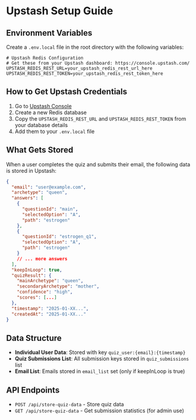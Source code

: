 # Upstash Setup Guide

## Environment Variables

Create a `.env.local` file in the root directory with the following variables:

```env
# Upstash Redis Configuration
# Get these from your Upstash dashboard: https://console.upstash.com/
UPSTASH_REDIS_REST_URL=your_upstash_redis_rest_url_here
UPSTASH_REDIS_REST_TOKEN=your_upstash_redis_rest_token_here
```

## How to Get Upstash Credentials

1. Go to [Upstash Console](https://console.upstash.com/)
2. Create a new Redis database
3. Copy the `UPSTASH_REDIS_REST_URL` and `UPSTASH_REDIS_REST_TOKEN` from your database details
4. Add them to your `.env.local` file

## What Gets Stored

When a user completes the quiz and submits their email, the following data is stored in Upstash:

```json
{
  "email": "user@example.com",
  "archetype": "queen",
  "answers": [
    {
      "questionId": "main",
      "selectedOption": "A",
      "path": "estrogen"
    },
    {
      "questionId": "estrogen_q1", 
      "selectedOption": "A",
      "path": "estrogen"
    }
    // ... more answers
  ],
  "keepInLoop": true,
  "quizResult": {
    "mainArchetype": "queen",
    "secondaryArchetype": "mother",
    "confidence": "high",
    "scores": [...]
  },
  "timestamp": "2025-01-XX...",
  "createdAt": "2025-01-XX..."
}
```

## Data Structure

- **Individual User Data**: Stored with key `quiz_user:{email}:{timestamp}`
- **Quiz Submissions List**: All submission keys stored in `quiz_submissions` list
- **Email List**: Emails stored in `email_list` set (only if keepInLoop is true)

## API Endpoints

- `POST /api/store-quiz-data` - Store quiz data
- `GET /api/store-quiz-data` - Get submission statistics (for admin use) 